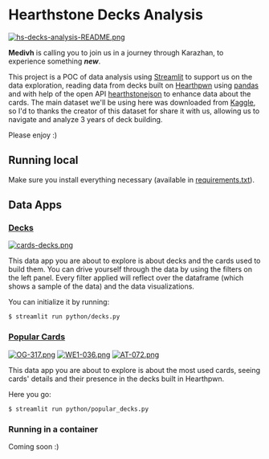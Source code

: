 # Hearthstone Decks Analysis

[![hs-decks-analysis-README.png](https://i.postimg.cc/WzW15w9f/hs-decks-analysis-README.png)](https://postimg.cc/V0tw6nPj)

**Medivh** is calling you to join us in a journey through Karazhan, to experience something ***new***.

This project is a POC of data analysis using [Streamlit](https://www.streamlit.io/) to support us on the data exploration, reading data from decks built on [Hearthpwn](https://www.hearthpwn.com/) using [pandas](https://pandas.pydata.org/) and with help of the open API [hearthstonejson](https://hearthstonejson.com/) to enhance data about the cards.
The main dataset we'll be using here was downloaded from [Kaggle](https://www.kaggle.com/romainvincent/history-of-hearthstone), so I'd to thanks the creator of this dataset for share it with us, allowing us to navigate and analyze 3 years of deck building.

Please enjoy :)

## Running local
Make sure you install everything necessary (available in [requirements.txt](https://github.com/lmassaoy/hs-decks-analysis/blob/master/devops/requirements.txt)).

## Data Apps
### [Decks](https://github.com/lmassaoy/hs-decks-analysis/blob/master/python/decks.py)
[![cards-decks.png](https://i.postimg.cc/ZqcYWjDn/cards-decks.png)](https://postimg.cc/p9mM7QvM)

This data app you are about to explore is about decks and the cards used to build them. You can drive yourself through the data by using the filters on the left panel. Every filter applied will reflect over the dataframe (which shows a sample of the data) and the data visualizations.

You can initialize it by running:
```
$ streamlit run python/decks.py
```

### [Popular Cards](https://github.com/lmassaoy/hs-decks-analysis/blob/master/python/popular_decks.py)
[![OG-317.png](https://i.postimg.cc/K8k1P35f/OG-317.png)](https://postimg.cc/87GkD59f) [![WE1-036.png](https://i.postimg.cc/xqr1gt5P/WE1-036.png)](https://postimg.cc/7JV4Z1pC) [![AT-072.png](https://i.postimg.cc/RhtHM3bX/AT-072.png)](https://postimg.cc/jns5cjT7)

This data app you are about to explore is about the most used cards, seeing cards' details and their presence in the decks built in Hearthpwn.

Here you go:
```
$ streamlit run python/popular_decks.py
```

### Running in a container
Coming soon :)


